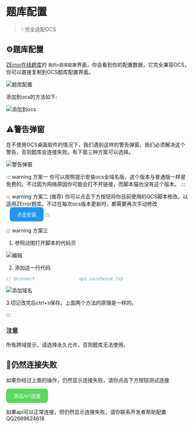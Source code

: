 # 题库配置
> ✨完全适配OCS


## ⚙️题库配置
[ZError在线题库](https:tiku.zerror.cc)的 `我的>题库配置`界面，你会看到你的配置数据，它完全兼容OCS，你可以直接复制到OCS题库配置界面。
<div class="pic">
<img src="/images/question_bank_settings.png" alt="题库配置" />
</div>

添加到ocs的方法如下:
<div class="pic">
  <img src="/images/添加配置.gif" alt="添加到ocs" />
</div>

## ⚠️警告弹窗
在不使用OCS桌面软件的情况下，我们遇到这样的警告弹窗。我们必须解决这个警告，否则题库会连接失败。有下面三种方案可以选择。
<div class="pic">
<img src="/images/warning.png" alt="警告弹窗" />
</div>



::: warning 方案一
你可以按照提示安装ocs全域名版，这个版本与普通版一样是免费的。不过因为网络原因你可能会打不开链接，而脚本猫也没有这个版本。
:::

::: warning 方案二 (推荐)
你可以点击下方按钮将你目前使用的OCS脚本修改，以适用ZError题库。不过在每次ocs版本更新时，都需要再次手动修改
<ClientOnly>
    <button class="test-api-button" style="margin-left: 10px; background-color: #2196F3;" onclick="window.open('https://ocs.csid.cc/OCS%E7%BD%91%E8%AF%BE%E5%8A%A9%E6%89%8B.user.js','_blank')">
      点击安装
    </button>
</ClientOnly>
:::


::: warning 方案三
1. 参照动图打开脚本的代码页

<div class="pic">
<img src="/images/编辑.gif" alt="编辑" />
</div>

2. 添加这一行代码
``` javascript
// @connect                 api.zaizhexue.top
```
<div class="pic" style="margin-top: 10px;">
<img src="/images/add_domain.png" alt="添加域名" />
</div>



3.切记改完后ctrl+s保存。上面两个方法的原理是一样的。

:::
### 注意
 所有跨域提示，请选择永久允许，否则题库无法使用。


## 🤯仍然连接失败
如果你经过上面的操作，仍然显示连接失败，请你点击下方按钮测试连接


<ClientOnly>
  <div class="api-test">
    <button class="test-api-button" onclick="testApiConnection()">
      测试API连接
    </button>
    <p class="test-result" id="testResult"></p>
  </div>
</ClientOnly>

如果api可以正常连接，但仍然显示连接失败，请你联系开发者帮助配置QQ2669624618
<style>
.test-api-button {
  padding: 10px 20px;
  background-color:rgb(90, 215, 94);
  color: white;
  border: none;
  border-radius: 8px;
  cursor: pointer;
}
.test-result {
  margin-top: 10px;
}
</style>

<script setup>
import { onMounted } from 'vue'

onMounted(() => {
  if (typeof window !== 'undefined') {
    window.testApiConnection = function() {
      const result = document.getElementById('testResult');
      if (result) {
        result.textContent = '测试中...';
        result.style.color = '#666666';
        
        fetch('https://api.zaizhexue.top/', {
          method: 'GET',
          mode: 'cors'
        })
        .then(response => {
          if (response.ok) {
            result.innerHTML = '✅ API 连接正常！';
            result.style.color = '#4CAF50';
          } else {
            throw new Error('API 响应异常');
          }
        })
        .catch(error => {
          result.innerHTML = '❌ API 连接失败，请联系开发者QQ2669624618';
          result.style.color = '#f44336';
        });
      }
    };
  }
});
</script>






